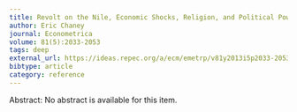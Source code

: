 ```yaml
---
title: Revolt on the Nile, Economic Shocks, Religion, and Political Power
author: Eric Chaney
journal: Econometrica
volume: 81(5):2033-2053
tags: deep
external_url: https://ideas.repec.org/a/ecm/emetrp/v81y2013i5p2033-2053.html
bibtype: article
category: reference
---
```

Abstract: No abstract is available for this item.
